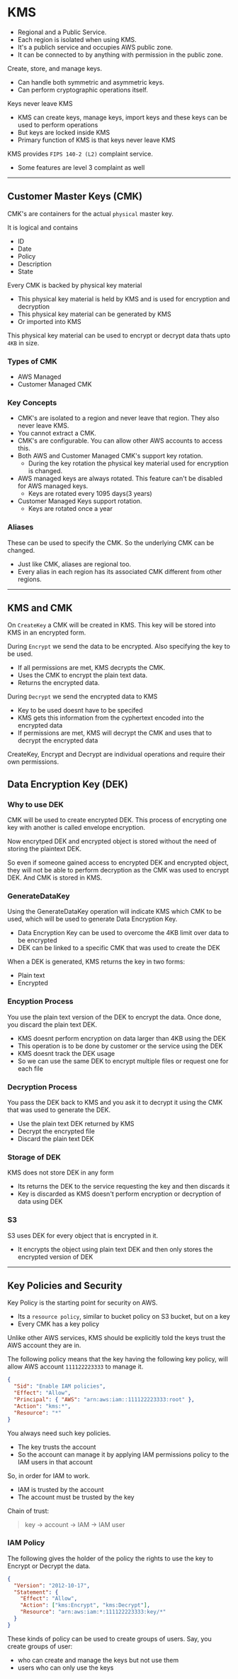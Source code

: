 # KMS

- Regional and a Public Service.
- Each region is isolated when using KMS.
- It's a publich service and occupies AWS public zone.
- It can be connected to by anything with permission in the public zone.

Create, store, and manage keys.

- Can handle both symmetric and asymmetric keys.
- Can perform cryptographic operations itself.

Keys never leave KMS

- KMS can create keys, manage keys, import keys and these keys can be used to perform operations
- But keys are locked inside KMS
- Primary function of KMS is that keys never leave KMS

KMS provides `FIPS 140-2 (L2)` complaint service.

- Some features are level 3 complaint as well

---

## Customer Master Keys (CMK)

CMK's are containers for the actual `physical` master key.

It is logical and contains

- ID
- Date
- Policy
- Description
- State

Every CMK is backed by physical key material

- This physical key material is held by KMS and is used for encryption and decryption
- This physical key material can be generated by KMS
- Or imported into KMS

This physical key material can be used to encrypt or decrypt data thats upto `4KB` in size.

### Types of CMK

- AWS Managed
- Customer Managed CMK

### Key Concepts

- CMK's are isolated to a region and never leave that region. They also never leave KMS.
- You cannot extract a CMK.
- CMK's are configurable. You can allow other AWS accounts to access this.
- Both AWS and Customer Managed CMK's support key rotation.
  - During the key rotation the physical key material used for encryption is changed.
- AWS managed keys are always rotated. This feature can't be disabled for AWS managed keys.
  - Keys are rotated every 1095 days(3 years)
- Customer Managed Keys support rotation.
  - Keys are rotated once a year

### Aliases

These can be used to specify the CMK. So the underlying CMK can be changed.

- Just like CMK, aliases are regional too.
- Every alias in each region has its associated CMK different from other regions.

---

## KMS and CMK

On `CreateKey` a CMK will be created in KMS. This key will be stored into KMS in an encrypted form.

During `Encrypt` we send the data to be encrypted. Also specifying the key to be used.

- If all permissions are met, KMS decrypts the CMK.
- Uses the CMK to encrypt the plain text data.
- Returns the encrypted data.

During `Decrypt` we send the encrypted data to KMS

- Key to be used doesnt have to be specifed
- KMS gets this information from the cyphertext encoded into the encrypted data
- If permissions are met, KMS will decrypt the CMK and uses that to decrypt the encrypted data

CreateKey, Encrypt and Decrypt are individual operations and require their own permissions.

## Data Encryption Key (DEK)

### Why to use DEK

CMK will be used to create encrypted DEK. This process of encrypting one key with another is called envelope encryption.

Now encrytped DEK and encrypted object is stored without the need of storing the plaintext DEK.

So even if someone gained access to encrypted DEK and encrypted object, they will not be able to perform decryption as the CMK was used to encrypt DEK. And CMK is stored in KMS.

### GenerateDataKey

Using the GenerateDataKey operation will indicate KMS which CMK to be used, which will be used to generate Data Encryption Key.

- Data Encryption Key can be used to overcome the 4KB limit over data to be encrypted
- DEK can be linked to a specific CMK that was used to create the DEK

When a DEK is generated, KMS returns the key in two forms:

- Plain text
- Encrypted

### Encyption Process

You use the plain text version of the DEK to encrypt the data. Once done, you discard the plain text DEK.

- KMS doesnt perform encryption on data larger than 4KB using the DEK
- This operation is to be done by customer or the service using the DEK
- KMS doesnt track the DEK usage
- So we can use the same DEK to encrypt multiple files or request one for each file

### Decryption Process

You pass the DEK back to KMS and you ask it to decrypt it using the CMK that was used to generate the DEK.

- Use the plain text DEK returned by KMS
- Decrypt the encrypted file
- Discard the plain text DEK

### Storage of DEK

KMS does not store DEK in any form

- Its returns the DEK to the service requesting the key and then discards it
- Key is discarded as KMS doesn't perform encryption or decryption of data using DEK

### S3

S3 uses DEK for every object that is encrypted in it.

- It encrypts the object using plain text DEK and then only stores the encrypted version of DEK

---

## Key Policies and Security

Key Policy is the starting point for security on AWS.

- Its a `resource policy`, similar to bucket policy on S3 bucket, but on a key
- Every CMK has a key policy

Unlike other AWS services, KMS should be explicitly told the keys trust the AWS account they are in.

The following policy means that the key having the following key policy, will allow AWS account `111122223333` to manage it.

```json
{
  "Sid": "Enable IAM policies",
  "Effect": "Allow",
  "Principal": { "AWS": "arn:aws:iam::111122223333:root" },
  "Action": "kms:*",
  "Resource": "*"
}
```

You always need such key policies.

- The key trusts the account
- So the account can manage it by applying IAM permissions policy to the IAM users in that account

So, in order for IAM to work.

- IAM is trusted by the account
- The account must be trusted by the key

Chain of trust:

> key -> account -> IAM -> IAM user

### IAM Policy

The following gives the holder of the policy the rights to use the key to Encrypt or Decrypt the data.

```json
{
  "Version": "2012-10-17",
  "Statement": {
    "Effect": "Allow",
    "Action": ["kms:Encrypt", "kms:Decrypt"],
    "Resource": "arn:aws:iam:*:111122223333:key/*"
  }
}
```

These kinds of policy can be used to create groups of users. Say, you create groups of user:

- who can create and manage the keys but not use them
- users who can only use the keys
